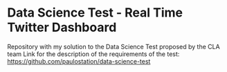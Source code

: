# Data Science Test - Real Time Twitter Dashboard
Repository with my solution to the Data Science Test proposed by the CLA team
Link for the description of the requirements of the test: https://github.com/paulostation/data-science-test
